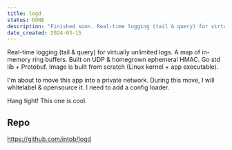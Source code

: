 ```yaml
---
title: logd
status: DONE
description: "Finished soon. Real-time logging (tail & query) for virtually unlimited logs."
date_created: 2024-03-15
---
```

Real-time logging (tail & query) for virtually unlimited logs. A map of in-memory ring buffers. Built on UDP & homegrown ephemeral HMAC. Go std lib + Protobuf. Image is built from scratch (Linux kernel + app executable).

I'm about to move this app into a private network. During this move, I will whitelabel & opensource it. I need to add a config loader.

Hang tight! This one is cool.

## Repo
https://github.com/intob/logd
